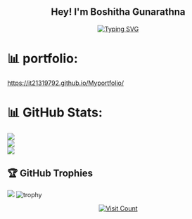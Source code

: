 ###
<h2 align="center">
  <br/>Hey! I'm Boshitha Gunarathna
</h2>

              

<div align="center">
  <a href="https://git.io/typing-svg">
    <img src="https://readme-typing-svg.demolab.com?font=Anton&weight=900&size=35&duration=4000&pause=1000&color=18C5F7&background=80A8FF00&width=435&lines=Full+Stack+Developer;Mobile+App+Developer" alt="Typing SVG" />
  </a>
</div>

# 📊 portfolio:
https://it21319792.github.io/Myportfolio/

# 📊 GitHub Stats:
![](https://github-readme-stats.vercel.app/api?username=IT21319792&theme=jolly&hide_border=false&include_all_commits=false&count_private=true)<br/>
![](https://github-readme-streak-stats.herokuapp.com/?user=IT21319792&theme=jolly&hide_border=false)<br/>
![](https://github-readme-stats.vercel.app/api/top-langs/?username=IT21319792&theme=jolly&hide_border=false&include_all_commits=false&count_private=true&layout=compact)

## 🏆 GitHub Trophies
![](https://github-profile-trophy.vercel.app/?username=IT21319792&theme=radical&no-frame=false&no-bg=true&margin-w=4)
![trophy](https://github-profile-trophy.vercel.app/?username=kattni&theme=onedark)
<div align="center">
  <a href="https://visitcount.itsvg.in">
    <img src="https://visitcount.itsvg.in/api?id=IT21319792&icon=5&color=1" alt="Visit Count" />
  </a>
</div>




